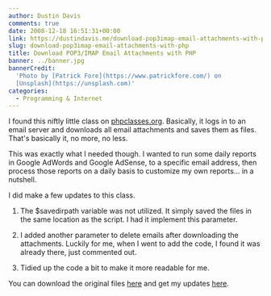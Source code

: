 ```yaml
---
author: Dustin Davis
comments: true
date: 2008-12-18 16:51:31+00:00
link: https://dustindavis.me/download-pop3imap-email-attachments-with-php/
slug: download-pop3imap-email-attachments-with-php
title: Download POP3/IMAP Email Attachments with PHP
banner: ../banner.jpg
bannerCredit:
  'Photo by [Patrick Fore](https://www.patrickfore.com/) on
  [Unsplash](https://unsplash.com)'
categories:
  - Programming & Internet
---
```


I found this niftly little class on
[phpclasses.org](http://www.phpclasses.org/browse/package/2964.html). Basically,
it logs in to an email server and downloads all email attachments and saves them
as files. That's basically it, no more, no less.

This was exactly what I needed though. I wanted to run some daily reports in
Google AdWords and Google AdSense, to a specific email address, then process
those reports on a daily basis to customize my own reports... in a nutshell.

I did make a few updates to this class.

1. The \$savedirpath variable was not utilized. It simply saved the files in the
   same location as the script. I had it implement this parameter.

2. I added another parameter to delete emails after downloading the attachments.
   Luckily for me, when I went to add the code, I found it was already there,
   just commented out.

3. Tidied up the code a bit to make it more readable for me.

You can download the original files
[here](http://www.phpclasses.org/browse/package/2964.html) and get my updates
[here](https://dustindavis.me/wp-content/uploads/2008/12/classemailattachment.zip).
